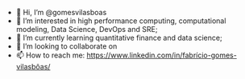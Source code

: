 - 👋 Hi, I’m @gomesvilasboas
- 👀 I’m interested in high performance computing, computational modeling, Data Science, DevOps and SRE;
- 🌱 I’m currently learning quantitative finance and data science;
- 💞️ I’m looking to collaborate on 
- 📫 How to reach me: https://www.linkedin.com/in/fabrício-gomes-vilasbôas/

<!---
gomesvilasboas/gomesvilasboas is a ✨ special ✨ repository because its `README.md` (this file) appears on your GitHub profile.
You can click the Preview link to take a look at your changes.
--->
